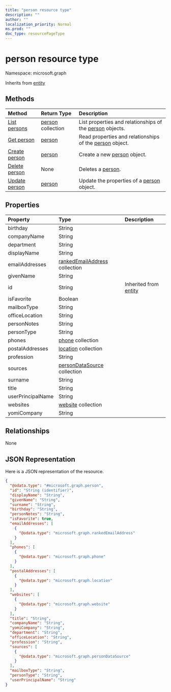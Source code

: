 ```yaml
---
title: "person resource type"
description: ""
author: ""
localization_priority: Normal
ms.prod: ""
doc_type: resourcePageType
---
```


# person resource type


Namespace: microsoft.graph




Inherits from [entity](../resources/entity.md)

## Methods
|Method|Return Type|Description|
|:---|:---|:---|
|[List persons](../api/person-list.md)|[person](../resources/person.md) collection|List properties and relationships of the [person](../resources/person.md) objects.|
|[Get person](../api/person-get.md)|[person](../resources/person.md)|Read properties and relationships of the [person](../resources/person.md) object.|
|[Create person](../api/person-create.md)|[person](../resources/person.md)|Create a new [person](../resources/person.md) object.|
|[Delete person](../api/person-delete.md)|None|Deletes a [person](../resources/person.md).|
|[Update person](../api/person-update.md)|[person](../resources/person.md)|Update the properties of a [person](../resources/person.md) object.|

## Properties
|Property|Type|Description|
|:---|:---|:---|
|birthday|String||
|companyName|String||
|department|String||
|displayName|String||
|emailAddresses|[rankedEmailAddress](../resources/rankedemailaddress.md) collection||
|givenName|String||
|id|String| Inherited from [entity](../resources/entity.md)|
|isFavorite|Boolean||
|mailboxType|String||
|officeLocation|String||
|personNotes|String||
|personType|String||
|phones|[phone](../resources/phone.md) collection||
|postalAddresses|[location](../resources/location.md) collection||
|profession|String||
|sources|[personDataSource](../resources/persondatasource.md) collection||
|surname|String||
|title|String||
|userPrincipalName|String||
|websites|[website](../resources/website.md) collection||
|yomiCompany|String||

## Relationships
None

## JSON Representation
Here is a JSON representation of the resource.
<!-- {
  "blockType": "resource",
  "keyProperty": "id",
  "@odata.type": "microsoft.graph.person",
  "baseType": "microsoft.graph.entity",
  "openType": false
}
-->
``` json
{
  "@odata.type": "#microsoft.graph.person",
  "id": "String (identifier)",
  "displayName": "String",
  "givenName": "String",
  "surname": "String",
  "birthday": "String",
  "personNotes": "String",
  "isFavorite": true,
  "emailAddresses": [
    {
      "@odata.type": "microsoft.graph.rankedEmailAddress"
    }
  ],
  "phones": [
    {
      "@odata.type": "microsoft.graph.phone"
    }
  ],
  "postalAddresses": [
    {
      "@odata.type": "microsoft.graph.location"
    }
  ],
  "websites": [
    {
      "@odata.type": "microsoft.graph.website"
    }
  ],
  "title": "String",
  "companyName": "String",
  "yomiCompany": "String",
  "department": "String",
  "officeLocation": "String",
  "profession": "String",
  "sources": [
    {
      "@odata.type": "microsoft.graph.personDataSource"
    }
  ],
  "mailboxType": "String",
  "personType": "String",
  "userPrincipalName": "String"
}
```

